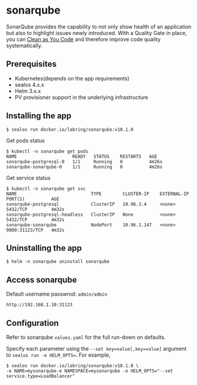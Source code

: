# sonarqube

SonarQube provides the capability to not only show health of an application but also to highlight issues newly introduced. With a Quality Gate in place, you can [Clean as You Code](https://www.sonarsource.com/blog/clean-as-you-code/) and therefore improve code quality systematically.

## Prerequisites

- Kubernetes(depends on the app requirements)
- sealos 4.x.x
- Helm 3.x.x
- PV provisioner support in the underlying infrastructure

## Installing the app

```shell
$ sealos run docker.io/labring/sonarqube:v10.1.0
```

Get pods status

```shell
$ kubectl -n sonarqube get pods
NAME                     READY   STATUS    RESTARTS   AGE
sonarqube-postgresql-0   1/1     Running   0          4m26s
sonarqube-sonarqube-0    1/1     Running   0          4m26s
```

Get service status

```shell
$ kubectl -n sonarqube get svc
NAME                            TYPE        CLUSTER-IP    EXTERNAL-IP   PORT(S)          AGE
sonarqube-postgresql            ClusterIP   10.96.3.4     <none>        5432/TCP         4m32s
sonarqube-postgresql-headless   ClusterIP   None          <none>        5432/TCP         4m32s
sonarqube-sonarqube             NodePort    10.96.1.147   <none>        9000:31123/TCP   4m32s
```

## Uninstalling the app

```shell
$ helm -n sonarqube uninstall sonarqube
```

## Access sonarqube

Default username passwrod: `admin/admin`
```
http://192.168.1.10:31123
```

## Configuration

Refer to sonarqube `values.yaml` for the full run-down on defaults.

Specify each parameter using the `--set key=value[,key=value]` argument to `sealos run -e HELM_OPTS=`. For example,

```shell
$ sealos run docker.io/labring/sonarqube:v10.1.0 \
-e NAME=mysonarqube-e NAMESPACE=mysonarqube -e HELM_OPTS="--set service.type=LoadBalancer"
```
